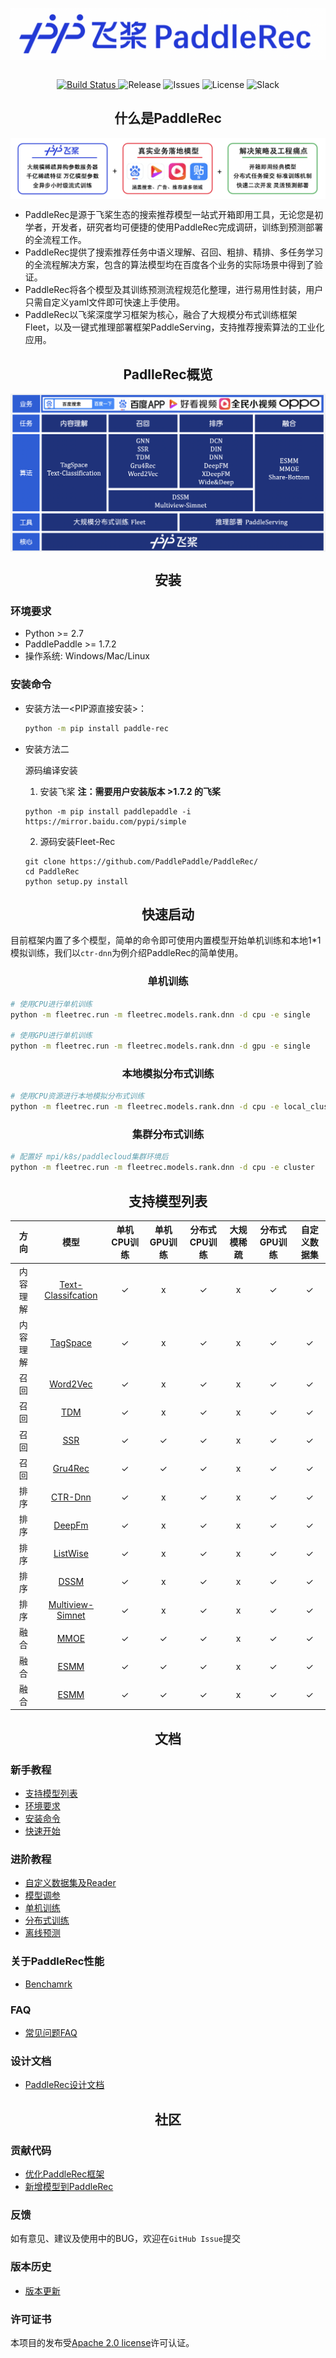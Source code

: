 <p align="center">
<img align="center" src="doc/imgs/logo.png">
<p>

<p align="center">
    <br>
    <a href="https://travis-ci.com/PaddlePaddle/Serving">
        <img alt="Build Status" src="https://img.shields.io/travis/com/PaddlePaddle/Serving/develop">
    </a>
    <img alt="Release" src="https://img.shields.io/badge/Release-0.0.3-yellowgreen">
    <img alt="Issues" src="https://img.shields.io/github/issues/PaddlePaddle/Serving">
    <img alt="License" src="https://img.shields.io/github/license/PaddlePaddle/Serving">
    <img alt="Slack" src="https://img.shields.io/badge/Join-Slack-green">
    <br>
<p>


<h2 align="center">什么是PaddleRec</h2>

<p align="center">
<img align="center" src="doc/imgs/structure.png">
<p>

- PaddleRec是源于飞桨生态的搜索推荐模型一站式开箱即用工具，无论您是初学者，开发者，研究者均可便捷的使用PaddleRec完成调研，训练到预测部署的全流程工作。
- PaddleRec提供了搜索推荐任务中语义理解、召回、粗排、精排、多任务学习的全流程解决方案，包含的算法模型均在百度各个业务的实际场景中得到了验证。
- PaddleRec将各个模型及其训练预测流程规范化整理，进行易用性封装，用户只需自定义yaml文件即可快速上手使用。
- PaddleRec以飞桨深度学习框架为核心，融合了大规模分布式训练框架Fleet，以及一键式推理部署框架PaddleServing，支持推荐搜索算法的工业化应用。


<h2 align="center">PadlleRec概览</h2>

<p align="center">
<img align="center" src="doc/imgs/overview.png">
<p>


<h2 align="center">安装</h2>

### 环境要求
* Python >= 2.7
* PaddlePaddle >= 1.7.2
* 操作系统: Windows/Mac/Linux
  
### 安装命令

- 安装方法一<PIP源直接安装>：
  ```bash
  python -m pip install paddle-rec
  ```

- 安装方法二

  源码编译安装
  1. 安装飞桨  **注：需要用户安装版本 >1.7.2 的飞桨**

    ```shell
    python -m pip install paddlepaddle -i https://mirror.baidu.com/pypi/simple
    ```

  2. 源码安装Fleet-Rec

    ```
    git clone https://github.com/PaddlePaddle/PaddleRec/
    cd PaddleRec
    python setup.py install
    ```


<h2 align="center">快速启动</h2>


目前框架内置了多个模型，简单的命令即可使用内置模型开始单机训练和本地1*1模拟训练，我们以`ctr-dnn`为例介绍PaddleRec的简单使用。

<h3 align="center">单机训练</h3>

```bash
# 使用CPU进行单机训练
python -m fleetrec.run -m fleetrec.models.rank.dnn -d cpu -e single 

# 使用GPU进行单机训练
python -m fleetrec.run -m fleetrec.models.rank.dnn -d gpu -e single
```

<h3 align="center">本地模拟分布式训练</h3>

```bash
# 使用CPU资源进行本地模拟分布式训练
python -m fleetrec.run -m fleetrec.models.rank.dnn -d cpu -e local_cluster
```

<h3 align="center">集群分布式训练</h3>

```bash
# 配置好 mpi/k8s/paddlecloud集群环境后
python -m fleetrec.run -m fleetrec.models.rank.dnn -d cpu -e cluster
```

<h2 align="center">支持模型列表</h2>


|   方向   |          模型          | 单机CPU训练 | 单机GPU训练 | 分布式CPU训练 | 大规模稀疏 | 分布式GPU训练 | 自定义数据集 |
| :------: | :--------------------: | :---------: | :---------: | :-----------: | :--------: | :-----------: | :----------: |
| 内容理解 | [Text-Classifcation]() |      ✓      |      x      |       ✓       |     x      |       ✓       |      ✓       |
| 内容理解 |      [TagSpace]()      |      ✓      |      x      |       ✓       |     x      |       ✓       |      ✓       |
|   召回   |      [Word2Vec]()      |      ✓      |      x      |       ✓       |     x      |       ✓       |      ✓       |
|   召回   |        [TDM]()         |      ✓      |      x      |       ✓       |     x      |       ✓       |      ✓       |
|   召回   |        [SSR]()         |      ✓      |      ✓      |       ✓       |     x      |       ✓       |      ✓       |
|   召回   |      [Gru4Rec]()       |      ✓      |      ✓      |       ✓       |     x      |       ✓       |      ✓       |
|   排序   |      [CTR-Dnn]()       |      ✓      |      x      |       ✓       |     x      |       ✓       |      ✓       |
|   排序   |       [DeepFm]()       |      ✓      |      x      |       ✓       |     x      |       ✓       |      ✓       |
|   排序   |      [ListWise]()      |      ✓      |      x      |       ✓       |     x      |       ✓       |      ✓       |
|   排序   |        [DSSM]()        |      ✓      |      x      |       ✓       |     x      |       ✓       |      ✓       |
|   排序   |  [Multiview-Simnet]()  |      ✓      |      x      |       ✓       |     x      |       ✓       |      ✓       |
|   融合   |        [MMOE]()        |      ✓      |      ✓      |       ✓       |     x      |       ✓       |      ✓       |
|   融合   |        [ESMM]()        |      ✓      |      ✓      |       ✓       |     x      |       ✓       |      ✓       |
|   融合   |        [ESMM]()        |      ✓      |      ✓      |       ✓       |     x      |       ✓       |      ✓       |




<h2 align="center">文档</h2>

### 新手教程
* [支持模型列表](#支持模型列表)
* [环境要求](#环境要求)
* [安装命令](#安装命令)
* [快速开始](#快速开始)
  
### 进阶教程
* [自定义数据集及Reader](#自定义数据集及reader)
* [模型调参](#模型调参)
* [单机训练](#单机训练)
* [分布式训练](#分布式训练)
* [离线预测](#预测部署)

### 关于PaddleRec性能
* [Benchamrk](#benchamrk)

### FAQ
* [常见问题FAQ](#常见问题faq)

### 设计文档
* [PaddleRec设计文档](#PaddleRec设计文档)


<h2 align="center">社区</h2>

### 贡献代码
* [优化PaddleRec框架](#优化paddlerec框架)
* [新增模型到PaddleRec](#新增模型到paddlerec)

### 反馈
如有意见、建议及使用中的BUG，欢迎在`GitHub Issue`提交

### 版本历史
* [版本更新](#版本更新)
  
### 许可证书
本项目的发布受[Apache 2.0 license](LICENSE)许可认证。
  